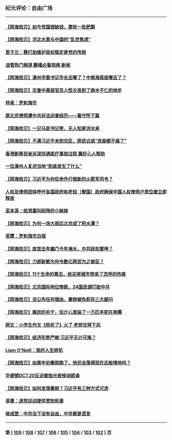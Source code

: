 ### 纪元评论：自由广场
---
#### [【网海拾贝】如今党国很缺钱，要斩一批肥鹅](../../pages/nsc993/n14052186.md?08130330) 
#### [【网海拾贝】河北水患与中国的“乱世焦虑”](../../pages/nsc993/n14051431.md?08130330) 
#### [君子兰：靠打劫维护政权稳定是党的传统](../../pages/nsc993/n14050415.md?08130330) 
#### [油管热门频道 翻墙必看视频 新闻](ok?08130330)
#### [【网海拾贝】涿州市委书记市长去哪了？中南海高层哪去了？](../../pages/nsc993/n14050031.md?08130330) 
#### [【网海拾贝】灾害中基层官员人性沦丧到了麻木不仁的地步](../../pages/nsc993/n14049320.md?08130330) 
#### [林泉：罗刹海市](../../pages/nsc993/n14049120.md?08130330) 
#### [原北京律师遭中共非法迫害经历——看守所下篇](../../pages/nsc993/n14040009.md?08130330) 
#### [【网海拾贝】一记马屁书记笑，无人知是洪水来](../../pages/nsc993/n14048857.md?08130330) 
#### [【网海拾贝】不满习近平未到灾区，网民讥讽“连装都不装了”](../../pages/nsc993/n14048563.md?08130330) 
#### [香港新移民亲诉深圳遇医疗事故过程 冀好心人帮助](../../pages/nsc993/n14048634.md?08130330) 
#### [一位涿州人复述当地“到底发生了什么”](../../pages/nsc993/n14047953.md?08130330) 
#### [【网海拾贝】习近平为何任命外行做新的火箭军司令？](../../pages/nsc993/n14047943.md?08130330) 
#### [人权及律师团体呼吁各国政府和老挝（寮国）政府确保中国人权律师卢思位被立即释放](../../pages/nsc993/n14047243.md?08130330) 
#### [巫本添：给哭着叫妈咪的小妹妹](../../pages/nsc993/n14047233.md?08130330) 
#### [【网海拾贝】为何一场大雨后北京成了积水潭？](../../pages/nsc993/n14047211.md?08130330) 
#### [英慧：罗刹海市白描](../../pages/nsc993/n14046376.md?08130330) 
#### [【网海拾贝】故宫去年蹋门今年淹水，中共政权要垮？](../../pages/nsc993/n14045749.md?08130330) 
#### [【网海拾贝】刀郎新歌为何令数亿网民为之疯狂？](../../pages/nsc993/n14045030.md?08130330) 
#### [【网海拾贝】11个生命的离去，给这座城市带来了怎样的伤痕](../../pages/nsc993/n14044808.md?08130330) 
#### [【网海拾贝】北京国际地位惨跌，24国民调打脸中共](../../pages/nsc993/n14044570.md?08130330) 
#### [【网海拾贝】没公布任何理由，秦刚被免职存三大疑问](../../pages/nsc993/n14044130.md?08130330) 
#### [【网海拾贝】尴尬的毛宁，估计心里装了一万匹羊驼在奔腾](../../pages/nsc993/n14043593.md?08130330) 
#### [网文：小学生作文《热死了》火了 老师甘拜下风](../../pages/nsc993/n14043061.md?08130330) 
#### [【网海拾贝】经济形势严峻 习近平无计可施？](../../pages/nsc993/n14042096.md?08130330) 
#### [Liam O’Neill：我的人生转机](../../pages/nsc993/n14042056.md?08130330) 
#### [【网海拾贝】如果年初秦刚跑了，他还会落得现在这般境地吗？](../../pages/nsc993/n14041401.md?08130330) 
#### [华盛顿DC7.20反迫害烛光夜悼诗朗诵](../../pages/nsc993/n14041055.md?08130330) 
#### [【网海拾贝】如何发落秦刚？习近平有三种方式可选](../../pages/nsc993/n14040297.md?08130330) 
#### [易蓉：退党运动提供宽恕和善](../../pages/nsc993/n14040280.md?08130330) 
#### [侯成罡：中共治下没有自由，中共都是谎言](../../pages/nsc993/n14039331.md?08130330) 

---
#### 第 [ [109](./109.md?08130330) / [108](./108.md?08130330) / [107](./107.md?08130330) / [106](./106.md?08130330) / [105](./105.md?08130330) / [104](./104.md?08130330) / [103](./103.md?08130330) / [102](./102.md?08130330) ] 页
